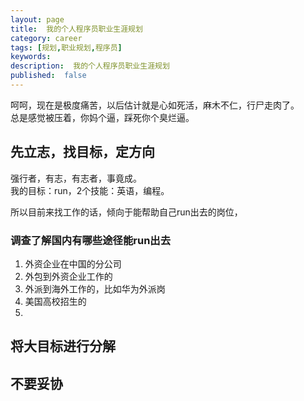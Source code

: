 ```yaml
---
layout: page
title:  我的个人程序员职业生涯规划
category: career
tags: [规划,职业规划,程序员]
keywords:
description:  我的个人程序员职业生涯规划
published:  false
---
```


呵呵，现在是极度痛苦，以后估计就是心如死活，麻木不仁，行尸走肉了。   
总是感觉被压着，你妈个逼，踩死你个臭烂逼。

## 先立志，找目标，定方向
强行者，有志，有志者，事竟成。  
我的目标：run，2个技能：英语，编程。  

所以目前来找工作的话，倾向于能帮助自己run出去的岗位，
### 调查了解国内有哪些途径能run出去
1. 外资企业在中国的分公司
2. 外包到外资企业工作的
3. 外派到海外工作的，比如华为外派岗
4. 美国高校招生的
5. 
## 将大目标进行分解


## 不要妥协